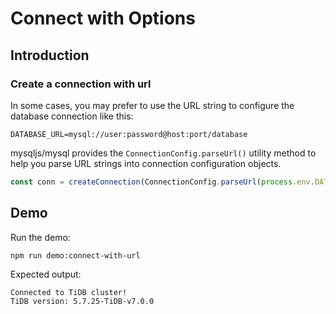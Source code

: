 # Connect with Options

## Introduction

### Create a connection with url

In some cases, you may prefer to use the URL string to configure the database connection like this:

```dotenv
DATABASE_URL=mysql://user:password@host:port/database
```

mysqljs/mysql provides the `ConnectionConfig.parseUrl()` utility method to help you parse URL strings into connection configuration objects.

```javascript
const conn = createConnection(ConnectionConfig.parseUrl(process.env.DATABASE_URL));
```

## Demo

Run the demo:

```shell
npm run demo:connect-with-url
```

Expected output:

```
Connected to TiDB cluster!
TiDB version: 5.7.25-TiDB-v7.0.0
```
